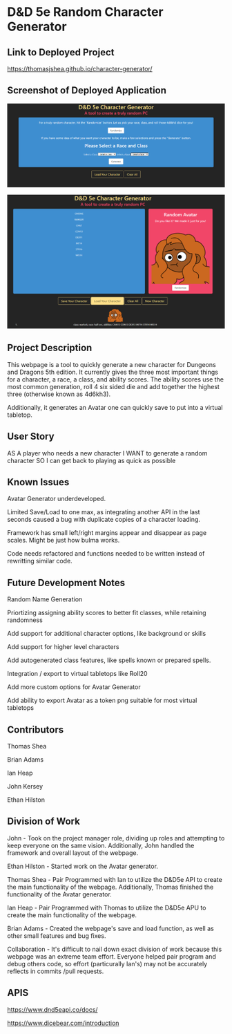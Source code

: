 # D&D 5e Random Character Generator

## Link to Deployed Project

https://thomasjshea.github.io/character-generator/

## Screenshot of Deployed Application

![Screenshot of Input Page](assets\images\demoscreenshot1.PNG)

![Screenshot of Results Page](assets\images\demoscreenshot2.PNG)

## Project Description

This webpage is a tool to quickly generate a new character for Dungeons and Dragons 5th edition. It currently gives the three most important things for a character, a race, a class, and ability scores. The ability scores use the most common generation, roll 4 six sided die and add together the highest three (otherwise known as 4d6kh3). 

Additionally, it generates an Avatar one can quickly save to put into a virtual tabletop. 

## User Story

AS A player who needs a new character
I WANT to generate a random character
SO I can get back to playing as quick as possible

## Known Issues

Avatar Generator underdeveloped. 

Limited Save/Load to one max, as integrating another API in the last seconds caused a bug with duplicate copies of a character loading.

Framework has small left/right margins appear and disappear as page scales. Might be just how bulma works. 

Code needs refactored and functions needed to be written instead of rewritting similar code. 

## Future Development Notes

Random Name Generation

Priortizing assigning ability scores to better fit classes, while retaining randomness

Add support for additional character options, like background or skills

Add support for higher level characters

Add autogenerated class features, like spells known or prepared spells. 

Integration / export to virtual tabletops like Roll20

Add more custom options for Avatar Generator

Add ability to export Avatar as a token png suitable for most virtual tabletops

## Contributors 

Thomas Shea

Brian Adams

Ian Heap

John Kersey

Ethan Hilston

## Division of Work

John - Took on the project manager role, dividing up roles and attempting to keep everyone on the same vision. Additionally, John handled the framework and overall layout of the webpage. 

Ethan Hilston - Started work on the Avatar generator.

Thomas Shea - Pair Programmed with Ian to utilize the D&D5e API to create the main functionality of the webpage. Additionally, Thomas finished the functionality of the Avatar generator. 

Ian Heap - Pair Programmed with Thomas to utilize the D&D5e APU to create the main functionality of the webpage. 

Brian Adams - Created the webpage's save and load function, as well as other small features and bug fixes. 

Collaboration - It's difficult to nail down exact division of work because this webpage was an extreme team effort. Everyone helped pair program and debug others code, so effort (particurally Ian's) may not be accurately reflects in commits /pull requests. 

## APIS

https://www.dnd5eapi.co/docs/

https://www.dicebear.com/introduction

